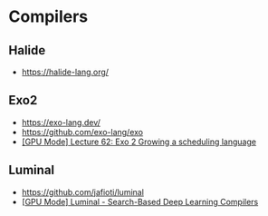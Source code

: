 # Compilers

## Halide
* https://halide-lang.org/

## Exo2
* https://exo-lang.dev/
* https://github.com/exo-lang/exo
* [[GPU Mode] Lecture 62: Exo 2 Growing a scheduling language](https://youtu.be/62gKfSyqCkA)

## Luminal
* https://github.com/jafioti/luminal
* [[GPU Mode] Luminal - Search-Based Deep Learning Compilers](https://youtu.be/2pTjf2i4wD8)
